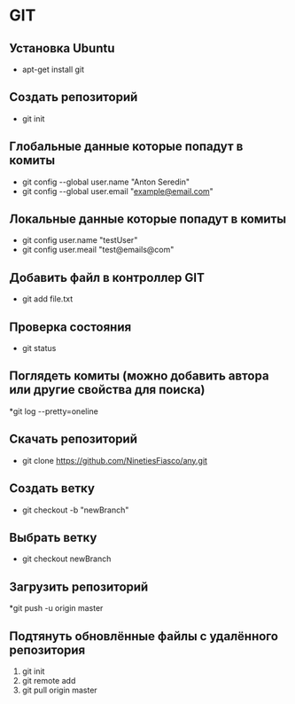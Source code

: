 GIT
=


Установка Ubuntu
-
* apt-get install git

Создать репозиторий
-
* git init

Глобальные данные которые попадут в комиты
-
* git config --global user.name "Anton Seredin"
* git config --global user.email "example@email.com"

Локальные данные которые попадут в комиты
-
* git config user.name "testUser"
* git config user.meail "test@emails@com"

Добавить файл в контроллер GIT
-
* git add file.txt

Проверка состояния
-
* git status


Поглядеть комиты (можно добавить автора или другие свойства для поиска)
-
*git log --pretty=oneline


Скачать репозиторий
-
* git clone https://github.com/NinetiesFiasco/any.git

Создать ветку
-
* git checkout -b "newBranch"


Выбрать ветку
-
* git checkout newBranch

Загрузить репозиторий
-
*git push -u origin master

Подтянуть обновлённые файлы с удалённого репозитория
-
1. git init
1. git remote add <URL to GIT>
1. git pull origin master
